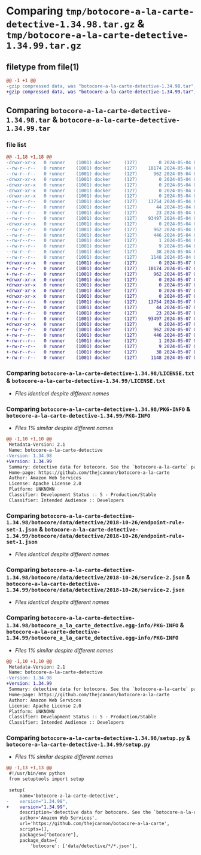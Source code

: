 # Comparing `tmp/botocore-a-la-carte-detective-1.34.98.tar.gz` & `tmp/botocore-a-la-carte-detective-1.34.99.tar.gz`

## filetype from file(1)

```diff
@@ -1 +1 @@
-gzip compressed data, was "botocore-a-la-carte-detective-1.34.98.tar", last modified: Sat May  4 01:01:25 2024, max compression
+gzip compressed data, was "botocore-a-la-carte-detective-1.34.99.tar", last modified: Tue May  7 01:02:27 2024, max compression
```

## Comparing `botocore-a-la-carte-detective-1.34.98.tar` & `botocore-a-la-carte-detective-1.34.99.tar`

### file list

```diff
@@ -1,18 +1,18 @@
-drwxr-xr-x   0 runner    (1001) docker     (127)        0 2024-05-04 01:01:25.330127 botocore-a-la-carte-detective-1.34.98/
--rw-r--r--   0 runner    (1001) docker     (127)    10174 2024-05-04 01:01:25.000000 botocore-a-la-carte-detective-1.34.98/LICENSE.txt
--rw-r--r--   0 runner    (1001) docker     (127)      962 2024-05-04 01:01:25.330127 botocore-a-la-carte-detective-1.34.98/PKG-INFO
-drwxr-xr-x   0 runner    (1001) docker     (127)        0 2024-05-04 01:01:25.330127 botocore-a-la-carte-detective-1.34.98/botocore/
-drwxr-xr-x   0 runner    (1001) docker     (127)        0 2024-05-04 01:01:25.330127 botocore-a-la-carte-detective-1.34.98/botocore/data/
-drwxr-xr-x   0 runner    (1001) docker     (127)        0 2024-05-04 01:01:25.330127 botocore-a-la-carte-detective-1.34.98/botocore/data/detective/
-drwxr-xr-x   0 runner    (1001) docker     (127)        0 2024-05-04 01:01:25.330127 botocore-a-la-carte-detective-1.34.98/botocore/data/detective/2018-10-26/
--rw-r--r--   0 runner    (1001) docker     (127)    13754 2024-05-04 01:01:11.000000 botocore-a-la-carte-detective-1.34.98/botocore/data/detective/2018-10-26/endpoint-rule-set-1.json
--rw-r--r--   0 runner    (1001) docker     (127)       44 2024-05-04 01:01:11.000000 botocore-a-la-carte-detective-1.34.98/botocore/data/detective/2018-10-26/examples-1.json
--rw-r--r--   0 runner    (1001) docker     (127)       23 2024-05-04 01:01:11.000000 botocore-a-la-carte-detective-1.34.98/botocore/data/detective/2018-10-26/paginators-1.json
--rw-r--r--   0 runner    (1001) docker     (127)    93497 2024-05-04 01:01:11.000000 botocore-a-la-carte-detective-1.34.98/botocore/data/detective/2018-10-26/service-2.json
-drwxr-xr-x   0 runner    (1001) docker     (127)        0 2024-05-04 01:01:25.330127 botocore-a-la-carte-detective-1.34.98/botocore_a_la_carte_detective.egg-info/
--rw-r--r--   0 runner    (1001) docker     (127)      962 2024-05-04 01:01:25.000000 botocore-a-la-carte-detective-1.34.98/botocore_a_la_carte_detective.egg-info/PKG-INFO
--rw-r--r--   0 runner    (1001) docker     (127)      446 2024-05-04 01:01:25.000000 botocore-a-la-carte-detective-1.34.98/botocore_a_la_carte_detective.egg-info/SOURCES.txt
--rw-r--r--   0 runner    (1001) docker     (127)        1 2024-05-04 01:01:25.000000 botocore-a-la-carte-detective-1.34.98/botocore_a_la_carte_detective.egg-info/dependency_links.txt
--rw-r--r--   0 runner    (1001) docker     (127)        9 2024-05-04 01:01:25.000000 botocore-a-la-carte-detective-1.34.98/botocore_a_la_carte_detective.egg-info/top_level.txt
--rw-r--r--   0 runner    (1001) docker     (127)       38 2024-05-04 01:01:25.330127 botocore-a-la-carte-detective-1.34.98/setup.cfg
--rw-r--r--   0 runner    (1001) docker     (127)     1148 2024-05-04 01:01:25.000000 botocore-a-la-carte-detective-1.34.98/setup.py
+drwxr-xr-x   0 runner    (1001) docker     (127)        0 2024-05-07 01:02:27.252098 botocore-a-la-carte-detective-1.34.99/
+-rw-r--r--   0 runner    (1001) docker     (127)    10174 2024-05-07 01:02:27.000000 botocore-a-la-carte-detective-1.34.99/LICENSE.txt
+-rw-r--r--   0 runner    (1001) docker     (127)      962 2024-05-07 01:02:27.252098 botocore-a-la-carte-detective-1.34.99/PKG-INFO
+drwxr-xr-x   0 runner    (1001) docker     (127)        0 2024-05-07 01:02:27.252098 botocore-a-la-carte-detective-1.34.99/botocore/
+drwxr-xr-x   0 runner    (1001) docker     (127)        0 2024-05-07 01:02:27.252098 botocore-a-la-carte-detective-1.34.99/botocore/data/
+drwxr-xr-x   0 runner    (1001) docker     (127)        0 2024-05-07 01:02:27.252098 botocore-a-la-carte-detective-1.34.99/botocore/data/detective/
+drwxr-xr-x   0 runner    (1001) docker     (127)        0 2024-05-07 01:02:27.252098 botocore-a-la-carte-detective-1.34.99/botocore/data/detective/2018-10-26/
+-rw-r--r--   0 runner    (1001) docker     (127)    13754 2024-05-07 01:02:10.000000 botocore-a-la-carte-detective-1.34.99/botocore/data/detective/2018-10-26/endpoint-rule-set-1.json
+-rw-r--r--   0 runner    (1001) docker     (127)       44 2024-05-07 01:02:10.000000 botocore-a-la-carte-detective-1.34.99/botocore/data/detective/2018-10-26/examples-1.json
+-rw-r--r--   0 runner    (1001) docker     (127)       23 2024-05-07 01:02:10.000000 botocore-a-la-carte-detective-1.34.99/botocore/data/detective/2018-10-26/paginators-1.json
+-rw-r--r--   0 runner    (1001) docker     (127)    93497 2024-05-07 01:02:10.000000 botocore-a-la-carte-detective-1.34.99/botocore/data/detective/2018-10-26/service-2.json
+drwxr-xr-x   0 runner    (1001) docker     (127)        0 2024-05-07 01:02:27.252098 botocore-a-la-carte-detective-1.34.99/botocore_a_la_carte_detective.egg-info/
+-rw-r--r--   0 runner    (1001) docker     (127)      962 2024-05-07 01:02:27.000000 botocore-a-la-carte-detective-1.34.99/botocore_a_la_carte_detective.egg-info/PKG-INFO
+-rw-r--r--   0 runner    (1001) docker     (127)      446 2024-05-07 01:02:27.000000 botocore-a-la-carte-detective-1.34.99/botocore_a_la_carte_detective.egg-info/SOURCES.txt
+-rw-r--r--   0 runner    (1001) docker     (127)        1 2024-05-07 01:02:27.000000 botocore-a-la-carte-detective-1.34.99/botocore_a_la_carte_detective.egg-info/dependency_links.txt
+-rw-r--r--   0 runner    (1001) docker     (127)        9 2024-05-07 01:02:27.000000 botocore-a-la-carte-detective-1.34.99/botocore_a_la_carte_detective.egg-info/top_level.txt
+-rw-r--r--   0 runner    (1001) docker     (127)       38 2024-05-07 01:02:27.252098 botocore-a-la-carte-detective-1.34.99/setup.cfg
+-rw-r--r--   0 runner    (1001) docker     (127)     1148 2024-05-07 01:02:27.000000 botocore-a-la-carte-detective-1.34.99/setup.py
```

### Comparing `botocore-a-la-carte-detective-1.34.98/LICENSE.txt` & `botocore-a-la-carte-detective-1.34.99/LICENSE.txt`

 * *Files identical despite different names*

### Comparing `botocore-a-la-carte-detective-1.34.98/PKG-INFO` & `botocore-a-la-carte-detective-1.34.99/PKG-INFO`

 * *Files 1% similar despite different names*

```diff
@@ -1,10 +1,10 @@
 Metadata-Version: 2.1
 Name: botocore-a-la-carte-detective
-Version: 1.34.98
+Version: 1.34.99
 Summary: detective data for botocore. See the `botocore-a-la-carte` package for more info.
 Home-page: https://github.com/thejcannon/botocore-a-la-carte
 Author: Amazon Web Services
 License: Apache License 2.0
 Platform: UNKNOWN
 Classifier: Development Status :: 5 - Production/Stable
 Classifier: Intended Audience :: Developers
```

### Comparing `botocore-a-la-carte-detective-1.34.98/botocore/data/detective/2018-10-26/endpoint-rule-set-1.json` & `botocore-a-la-carte-detective-1.34.99/botocore/data/detective/2018-10-26/endpoint-rule-set-1.json`

 * *Files identical despite different names*

### Comparing `botocore-a-la-carte-detective-1.34.98/botocore/data/detective/2018-10-26/service-2.json` & `botocore-a-la-carte-detective-1.34.99/botocore/data/detective/2018-10-26/service-2.json`

 * *Files identical despite different names*

### Comparing `botocore-a-la-carte-detective-1.34.98/botocore_a_la_carte_detective.egg-info/PKG-INFO` & `botocore-a-la-carte-detective-1.34.99/botocore_a_la_carte_detective.egg-info/PKG-INFO`

 * *Files 1% similar despite different names*

```diff
@@ -1,10 +1,10 @@
 Metadata-Version: 2.1
 Name: botocore-a-la-carte-detective
-Version: 1.34.98
+Version: 1.34.99
 Summary: detective data for botocore. See the `botocore-a-la-carte` package for more info.
 Home-page: https://github.com/thejcannon/botocore-a-la-carte
 Author: Amazon Web Services
 License: Apache License 2.0
 Platform: UNKNOWN
 Classifier: Development Status :: 5 - Production/Stable
 Classifier: Intended Audience :: Developers
```

### Comparing `botocore-a-la-carte-detective-1.34.98/setup.py` & `botocore-a-la-carte-detective-1.34.99/setup.py`

 * *Files 1% similar despite different names*

```diff
@@ -1,13 +1,13 @@
 #!/usr/bin/env python
 from setuptools import setup
 
 setup(
     name='botocore-a-la-carte-detective',
-    version="1.34.98",
+    version="1.34.99",
     description='detective data for botocore. See the `botocore-a-la-carte` package for more info.',
     author='Amazon Web Services',
     url='https://github.com/thejcannon/botocore-a-la-carte',
     scripts=[],
     packages=["botocore"],
     package_data={
         'botocore': ['data/detective/*/*.json'],
```

